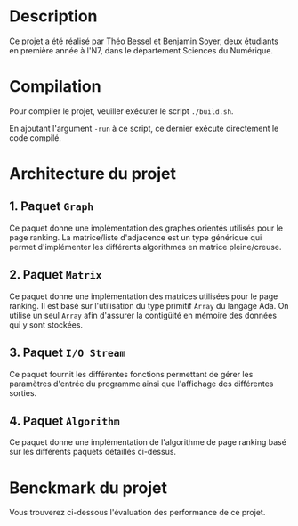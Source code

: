 # Description

Ce projet a été réalisé par Théo Bessel et Benjamin Soyer, deux étudiants en première année à l'N7, dans le département Sciences du Numérique.


# Compilation

Pour compiler le projet, veuiller exécuter le script `./build.sh`.

En ajoutant l'argument `-run` à ce script, ce dernier exécute directement le code compilé.


# Architecture du projet

## 1. Paquet `Graph`

Ce paquet donne une implémentation des graphes orientés utilisés pour le page ranking. La matrice/liste d'adjacence est un type générique qui permet d'implémenter les différents algorithmes en matrice pleine/creuse.

## 2. Paquet `Matrix`

Ce paquet donne une implémentation des matrices utilisées pour le page ranking. Il est basé sur l'utilisation du type primitif `Array` du langage Ada. On utilise un seul `Array` afin d'assurer la contigüité en mémoire des données qui y sont stockées.

## 3. Paquet `I/O Stream`

Ce paquet fournit les différentes fonctions permettant de gérer les paramètres d'entrée du programme ainsi que l'affichage des différentes sorties.

## 4. Paquet `Algorithm`

Ce paquet donne une implémentation de l'algorithme de page ranking basé sur les différents paquets détaillés ci-dessus.

# Benckmark du projet

Vous trouverez ci-dessous l'évaluation des performance de ce projet.